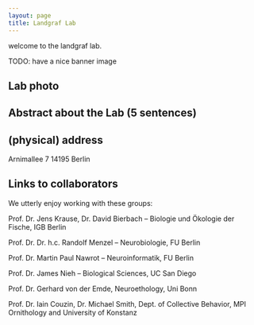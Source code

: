 ```yaml
---
layout: page
title: Landgraf Lab
---
```


welcome to the landgraf lab.


TODO: have a nice banner image
## Lab photo

## Abstract about the Lab (5 sentences)

## (physical) address

Arnimallee 7
14195 Berlin

##  Links to collaborators

We utterly enjoy working with these groups:

Prof. Dr. Jens Krause, Dr. David Bierbach – Biologie und Ökologie der Fische, IGB Berlin

Prof. Dr. Dr. h.c. Randolf Menzel – Neurobiologie, FU Berlin

Prof. Dr. Martin Paul Nawrot – Neuroinformatik, FU Berlin

Prof. Dr. James Nieh – Biological Sciences, UC San Diego

Prof. Dr. Gerhard von der Emde, Neuroethology, Uni Bonn

Prof. Dr. Iain Couzin, Dr. Michael Smith, Dept. of Collective Behavior, MPI Ornithology and University of Konstanz


